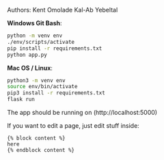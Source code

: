 Authors:
Kent Omolade
Kal-Ab Yebeltal

**Windows Git Bash**:

```bash
python -m venv env
./env/scripts/activate
pip install -r requirements.txt
python app.py
```

**Mac OS / Linux**:

```bash
python3 -m venv env
source env/bin/activate
pip3 install -r requirements.txt
flask run
```

The app should be running on (http://localhost:5000)

If you want to edit a page, just edit stuff inside:

```
{% block content %}
here
{% endblock content %}
```
